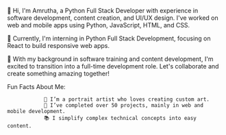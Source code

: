 👋 Hi, I'm Amrutha, a Python Full Stack Developer with experience in software development, content creation, and UI/UX design. I've worked on web and mobile apps using Python, JavaScript, HTML, and CSS.

🌱 Currently, I'm interning in Python Full Stack Development, focusing on React to build responsive web apps.

🤝 With my background in software training and content development, I'm excited to transition into a full-time development role. Let's collaborate and create something amazing together!

Fun Facts About Me:

                🎨 I’m a portrait artist who loves creating custom art.
                🚀 I’ve completed over 50 projects, mainly in web and mobile development.
                📚 I simplify complex technical concepts into easy content.



